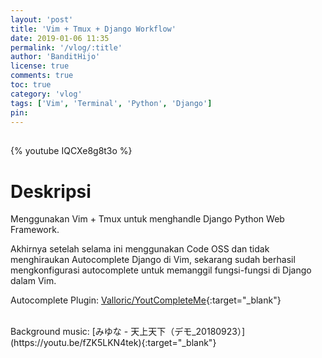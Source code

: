 ```yaml
---
layout: 'post'
title: 'Vim + Tmux + Django Workflow'
date: 2019-01-06 11:35
permalink: '/vlog/:title'
author: 'BanditHijo'
license: true
comments: true
toc: true
category: 'vlog'
tags: ['Vim', 'Terminal', 'Python', 'Django']
pin:
---
```


<div style="margin-top:30px;"></div>
<!-- EMBED CONTAINER: YOUTUBE -->

{% youtube IQCXe8g8t3o %}

# Deskripsi


Menggunakan Vim + Tmux untuk menghandle Django Python Web Framework.

Akhirnya setelah selama ini menggunakan Code OSS dan tidak menghiraukan Autocomplete Django di Vim, sekarang sudah berhasil mengkonfigurasi autocomplete untuk memanggil fungsi-fungsi di Django dalam Vim.

Autocomplete Plugin:
[Valloric/YoutCompleteMe](https://github.com/Valloric/YouCompleteMe){:target="_blank"}

<br>
Background music:
[みゆな - 天上天下（デモ_20180923）](https://youtu.be/fZK5LKN4tek){:target="_blank"}
